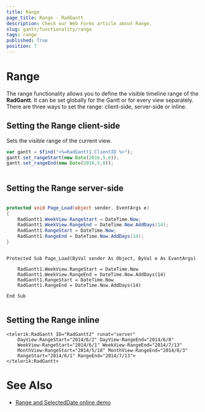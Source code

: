 ```yaml
---
title: Range
page_title: Range - RadGantt
description: Check our Web Forms article about Range.
slug: gantt/functionality/range
tags: range
published: True
position: 7
---
```


# Range



The range functionality allows you to define the visible timeline range of the **RadGantt**. It can be set globally for the Gantt or for every view separately. There are three ways to set the range: client-side, server-side or inline. 


## Setting the Range client-side

Sets the visible range of the current view. 

````JavaScript
var gantt = $find("<%=RadGantt1.ClientID %>");
gantt.set_rangeStart(new Date(2016,5,6));
gantt.set_rangeEnd(new Date(2016,5,8));
	
````


## Setting the Range server-side



````C#
	
protected void Page_Load(object sender, EventArgs e) 
{ 
	RadGantt1.WeekView.RangeStart = DateTime.Now;
	RadGantt1.WeekView.RangeEnd = DateTime.Now.AddDays(14);
	RadGantt1.RangeStart = DateTime.Now;
	RadGantt1.RangeEnd = DateTime.Now.AddDays(14);
}
````
````VB.NET
		
Protected Sub Page_Load(ByVal sender As Object, ByVal e As EventArgs)

	RadGantt1.WeekView.RangeStart = DateTime.Now
	RadGantt1.WeekView.RangeEnd = DateTime.Now.AddDays(14)
	RadGantt1.RangeStart = DateTime.Now
	RadGantt1.RangeEnd = DateTime.Now.AddDays(14)

End Sub
	
````


## Setting the Range inline

````ASPNET
<telerik:RadGantt ID="RadGantt2" runat="server"
    DayView-RangeStart="2014/6/2" DayView-RangeEnd="2014/6/8"
    WeekView-RangeStart="2014/6/1" WeekView-RangeEnd="2014/7/13"
    MonthView-RangeStart="2014/5/18" MonthView-RangeEnd="2014/8/3"
    RangeStart="2014/6/1" RangeEnd="2014/7/13">
</telerik:RadGantt>
````


# See Also

 * [Range and SelectedDate online demo](https://demos.telerik.com/aspnet-ajax/gantt/examples/functionality/selected-date-and-range/defaultcs.aspx)






